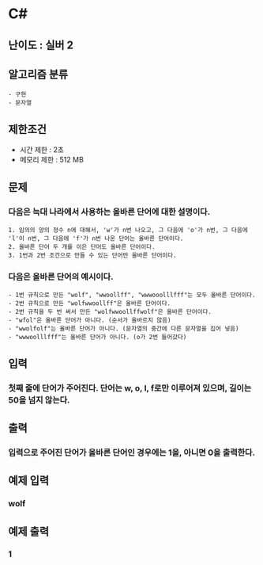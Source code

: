 # C#

## 난이도 : 실버 2

## 알고리즘 분류
	- 구현
	- 문자열

## 제한조건
  - 시간 제한 : 2초
  - 메모리 제한 : 512 MB

## 문제
### 다음은 늑대 나라에서 사용하는 올바른 단어에 대한 설명이다.
	1. 임의의 양의 정수 n에 대해서, 'w'가 n번 나오고, 그 다음에 'o'가 n번, 그 다음에 'l'이 n번, 그 다음에 'f'가 n번 나온 단어는 올바른 단어이다.
	2. 올바른 단어 두 개를 이은 단어도 올바른 단어이다.
	3. 1번과 2번 조건으로 만들 수 있는 단어만 올바른 단어이다.

### 다음은 올바른 단어의 예시이다.
	- 1번 규칙으로 만든 "wolf", "wwoollff", "wwwooolllfff"는 모두 올바른 단어이다.
	- 2번 규칙으로 만든 "wolfwwoollff"은 올바른 단어이다.
	- 2번 규칙을 두 번 써서 만든 "wolfwwoollffwolf"은 올바른 단어이다.
	- "wfol"은 올바른 단어가 아니다. (순서가 올바르지 않음)
	- "wwolfolf"는 올바른 단어가 아니다. (문자열의 중간에 다른 문자열을 집어 넣음)
	- "wwwoolllfff"는 올바른 단어가 아니다. (o가 2번 들어갔다)

## 입력
### 첫째 줄에 단어가 주어진다. 단어는 w, o, l, f로만 이루어져 있으며, 길이는 50을 넘지 않는다.

## 출력
### 입력으로 주어진 단어가 올바른 단어인 경우에는 1을, 아니면 0을 출력한다.

## 예제 입력
### wolf

## 예제 출력
### 1